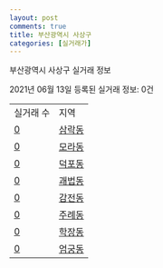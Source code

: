 ```yaml
---
layout: post
comments: true
title: 부산광역시 사상구
categories: [실거래가]
---
```


부산광역시 사상구 실거래 정보

2021년 06월 13일 등록된 실거래 정보: 0건


<table class="sortable">
  <tr>
    <td>실거래 수</td>
    <td>지역</td>
  </tr>

  
  <tr class="item">
    <td><a href="2653010100.html">0</a></td>
    <td><a href="2653010100.html">삼락동</a></td>
  </tr>
    

  <tr class="item">
    <td><a href="2653010200.html">0</a></td>
    <td><a href="2653010200.html">모라동</a></td>
  </tr>
    

  <tr class="item">
    <td><a href="2653010300.html">0</a></td>
    <td><a href="2653010300.html">덕포동</a></td>
  </tr>
    

  <tr class="item">
    <td><a href="2653010400.html">0</a></td>
    <td><a href="2653010400.html">괘법동</a></td>
  </tr>
    

  <tr class="item">
    <td><a href="2653010500.html">0</a></td>
    <td><a href="2653010500.html">감전동</a></td>
  </tr>
    

  <tr class="item">
    <td><a href="2653010600.html">0</a></td>
    <td><a href="2653010600.html">주례동</a></td>
  </tr>
    

  <tr class="item">
    <td><a href="2653010700.html">0</a></td>
    <td><a href="2653010700.html">학장동</a></td>
  </tr>
    

  <tr class="item">
    <td><a href="2653010800.html">0</a></td>
    <td><a href="2653010800.html">엄궁동</a></td>
  </tr>
    


</table>
    